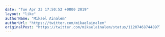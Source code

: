 ```yaml
---
date: "Tue Apr 23 17:50:52 +0000 2019"
layout: "like"
authorName: "Mikael Ainalem"
authorUrl: "https://twitter.com/mikaelainalem"
originalPost: "https://twitter.com/mikaelainalem/status/1120746874489778177"
---
```

